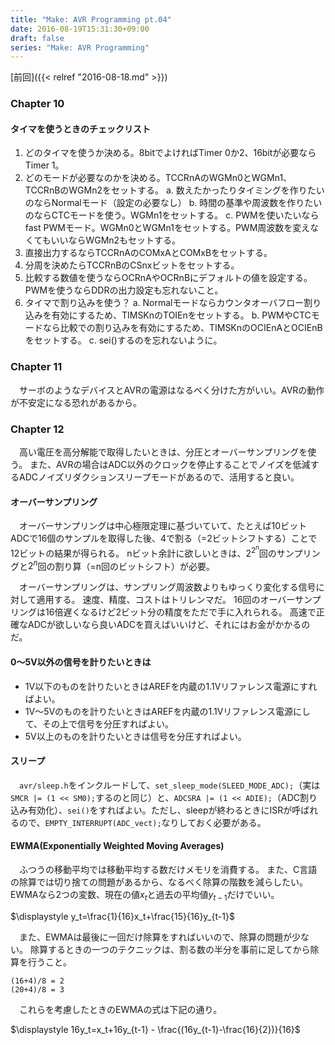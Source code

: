 ```yaml
---
title: "Make: AVR Programming pt.04"
date: 2016-08-19T15:31:30+09:00
draft: false
series: "Make: AVR Programming"
---
```


[前回]({{< relref "2016-08-18.md" >}})


### Chapter 10

#### タイマを使うときのチェックリスト

1. どのタイマを使うか決める。8bitでよければTimer 0か2、16bitが必要ならTimer 1。
2. どのモードが必要なのかを決める。TCCRnAのWGMn0とWGMn1、TCCRnBのWGMn2をセットする。
    a. 数えたかったりタイミングを作りたいのならNormalモード（設定の必要なし）
    b. 時間の基準や周波数を作りたいのならCTCモードを使う。WGMn1をセットする。
    c. PWMを使いたいならfast PWMモード。WGMn0とWGMn1をセットする。PWM周波数を変えなくてもいいならWGMn2もセットする。
3. 直接出力するならTCCRnAのCOMxAとCOMxBをセットする。
4. 分周を決めたらTCCRnBのCSnxビットをセットする。
5. 比較する数値を使うならOCRnAやOCRnBにデフォルトの値を設定する。PWMを使うならDDRの出力設定も忘れないこと。
6. タイマで割り込みを使う？
    a. Normalモードならカウンタオーバフロー割り込みを有効にするため、TIMSKnのTOIEnをセットする。
    b. PWMやCTCモードなら比較での割り込みを有効にするため、TIMSKnのOCIEnAとOCIEnBをセットする。
    c. sei()するのを忘れないように。

### Chapter 11

　サーボのようなデバイスとAVRの電源はなるべく分けた方がいい。AVRの動作が不安定になる恐れがあるから。

### Chapter 12

　高い電圧を高分解能で取得したいときは、分圧とオーバーサンプリングを使う。
また、AVRの場合はADC以外のクロックを停止することでノイズを低減するADCノイズリダクションスリープモードがあるので、活用すると良い。

#### オーバーサンプリング

　オーバーサンプリングは中心極限定理に基づいていて、たとえば10ビットADCで16個のサンプルを取得した後、4で割る（=2ビットシフトする）ことで12ビットの結果が得られる。
nビット余計に欲しいときは、$2^{2^n}$回のサンプリングと$2^n$回の割り算（=n回のビットシフト）が必要。

　オーバーサンプリングは、サンプリング周波数よりもゆっくり変化する信号に対して適用する。
速度、精度、コストはトリレンマだ。
16回のオーバーサンプリングは16倍遅くなるけど2ビット分の精度をただで手に入れられる。
高速で正確なADCが欲しいなら良いADCを買えばいいけど、それにはお金がかかるのだ。

#### 0～5V以外の信号を計りたいときは

- 1V以下のものを計りたいときはAREFを内蔵の1.1Vリファレンス電源にすればよい。
- 1V～5Vのものを計りたいときはAREFを内蔵の1.1Vリファレンス電源にして、その上で信号を分圧すればよい。
- 5V以上のものを計りたいときは信号を分圧すればよい。

#### スリープ

　`avr/sleep.h`をインクルードして、`set_sleep_mode(SLEED_MODE_ADC);`（実は`SMCR |= (1 << SM0);`するのと同じ）と、`ADCSRA |= (1 << ADIE);`（ADC割り込み有効化）、`sei()`をすればよい。ただし、sleepが終わるときにISRが呼ばれるので、`EMPTY_INTERRUPT(ADC_vect);`なりしておく必要がある。

#### EWMA(Exponentially Weighted Moving Averages)

　ふつうの移動平均では移動平均する数だけメモリを消費する。
また、C言語の除算では切り捨ての問題があるから、なるべく除算の階数を減らしたい。
EWMAなら2つの変数、現在の値$x_t$と過去の平均値$y_{t-1}$だけでいい。

$\displaystyle y_t=\frac{1}{16}x_t+\frac{15}{16}y_{t-1}$

　また、EWMAは最後に一回だけ除算をすればいいので、除算の問題が少ない。
除算するときの一つのテクニックは、割る数の半分を事前に足してから除算を行うこと。

    (16+4)/8 = 2
    (20+4)/8 = 3

　これらを考慮したときのEWMAの式は下記の通り。

$\displaystyle 16y_t=x_t+16y_{t-1} - \frac{(16y_{t-1}-\frac{16}{2})}{16}$